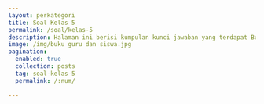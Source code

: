 ```yaml
---
layout: perkategori
title: Soal Kelas 5
permalink: /soal/kelas-5
description: Halaman ini berisi kumpulan kunci jawaban yang terdapat Buku Sekolah Elektronik (BSE) Satuan Pendidikan SD Kelas 5.
image: /img/buku guru dan siswa.jpg
pagination: 
  enabled: true
  collection: posts
  tag: soal-kelas-5
  permalink: /:num/
  
---
```

